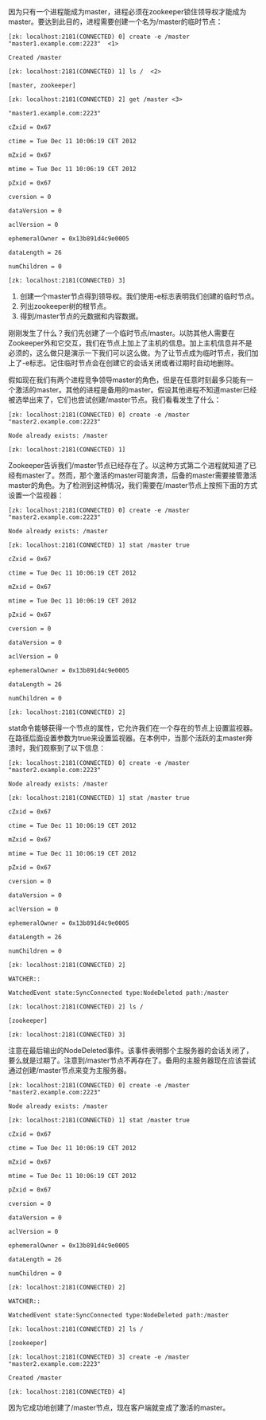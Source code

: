 因为只有一个进程能成为master，进程必须在zookeeper锁住领导权才能成为master。要达到此目的，进程需要创建一个名为\/master的临时节点：

`[zk: localhost:2181(CONNECTED) 0] create -e /master "master1.example.com:2223"  <1>`

`Created /master`

`[zk: localhost:2181(CONNECTED) 1] ls /  <2>`

`[master, zookeeper]`

`[zk: localhost:2181(CONNECTED) 2] get /master <3>`

`"master1.example.com:2223"`

`cZxid = 0x67 `

`ctime = Tue Dec 11 10:06:19 CET 2012`

`mZxid = 0x67`

`mtime = Tue Dec 11 10:06:19 CET 2012`

`pZxid = 0x67`

`cversion = 0`

`dataVersion = 0`

`aclVersion = 0`

`ephemeralOwner = 0x13b891d4c9e0005`

`dataLength = 26`

`numChildren = 0`

`[zk: localhost:2181(CONNECTED) 3]`

1. 创建一个master节点得到领导权。我们使用-e标志表明我们创建的临时节点。
2. 列出zookeeper树的根节点。
3. 得到\/master节点的元数据和内容数据。

刚刚发生了什么？我们先创建了一个临时节点\/master。以防其他人需要在Zookeeper外和它交互，我们在节点上加上了主机的信息。加上主机信息并不是必须的，这么做只是演示一下我们可以这么做。为了让节点成为临时节点，我们加上了-e标志。记住临时节点会在创建它的会话关闭或者过期时自动地删除。

假如现在我们有两个进程竞争领导master的角色，但是在任意时刻最多只能有一个激活的master。其他的进程是备用的master。假设其他进程不知道master已经被选举出来了，它们也尝试创建\/master节点。我们看看发生了什么：

`[zk: localhost:2181(CONNECTED) 0] create -e /master "master2.example.com:2223"`

`Node already exists: /master`

`[zk: localhost:2181(CONNECTED) 1]`

Zookeeper告诉我们\/master节点已经存在了。以这种方式第二个进程就知道了已经有master了。然而，那个激活的master可能奔溃，后备的master需要接管激活master的角色。为了检测到这种情况，我们需要在\/master节点上按照下面的方式设置一个监视器：

`[zk: localhost:2181(CONNECTED) 0] create -e /master "master2.example.com:2223"`

`Node already exists: /master`

`[zk: localhost:2181(CONNECTED) 1] stat /master true`

`cZxid = 0x67`

`ctime = Tue Dec 11 10:06:19 CET 2012`

`mZxid = 0x67`

`mtime = Tue Dec 11 10:06:19 CET 2012`

`pZxid = 0x67`

`cversion = 0`

`dataVersion = 0`

`aclVersion = 0`

`ephemeralOwner = 0x13b891d4c9e0005`

`dataLength = 26`

`numChildren = 0`

`[zk: localhost:2181(CONNECTED) 2]`

stat命令能够获得一个节点的属性，它允许我们在一个存在的节点上设置监视器。在路径后面设置参数为true来设置监视器。在本例中，当那个活跃的主master奔溃时，我们观察到了以下信息：

`[zk: localhost:2181(CONNECTED) 0] create -e /master "master2.example.com:2223"`

`Node already exists: /master`

`[zk: localhost:2181(CONNECTED) 1] stat /master true`

`cZxid = 0x67`

`ctime = Tue Dec 11 10:06:19 CET 2012`

`mZxid = 0x67`

`mtime = Tue Dec 11 10:06:19 CET 2012`

`pZxid = 0x67`

`cversion = 0`

`dataVersion = 0`

`aclVersion = 0`

`ephemeralOwner = 0x13b891d4c9e0005`

`dataLength = 26`

`numChildren = 0`

`[zk: localhost:2181(CONNECTED) 2]`

`WATCHER::`

`WatchedEvent state:SyncConnected type:NodeDeleted path:/master`

`[zk: localhost:2181(CONNECTED) 2] ls /`

`[zookeeper]`

`[zk: localhost:2181(CONNECTED) 3]`

注意在最后输出的NodeDeleted事件。该事件表明那个主服务器的会话关闭了，要么就是过期了。注意到\/master节点不再存在了。备用的主服务器现在应该尝试通过创建\/master节点来变为主服务器。

`[zk: localhost:2181(CONNECTED) 0] create -e /master "master2.example.com:2223"`

`Node already exists: /master`

`[zk: localhost:2181(CONNECTED) 1] stat /master true`

`cZxid = 0x67`

`ctime = Tue Dec 11 10:06:19 CET 2012`

`mZxid = 0x67`

`mtime = Tue Dec 11 10:06:19 CET 2012`

`pZxid = 0x67`

`cversion = 0`

`dataVersion = 0`

`aclVersion = 0`

`ephemeralOwner = 0x13b891d4c9e0005`

`dataLength = 26`

`numChildren = 0`

`[zk: localhost:2181(CONNECTED) 2]`

`WATCHER::`

`WatchedEvent state:SyncConnected type:NodeDeleted path:/master`

`[zk: localhost:2181(CONNECTED) 2] ls /`

`[zookeeper]`

`[zk: localhost:2181(CONNECTED) 3] create -e /master "master2.example.com:2223"`

`Created /master`

`[zk: localhost:2181(CONNECTED) 4]`

因为它成功地创建了\/master节点，现在客户端就变成了激活的master。

